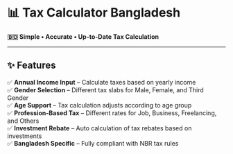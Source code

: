 # 📊 Tax Calculator Bangladesh  
**🇧🇩 Simple • Accurate • Up-to-Date Tax Calculation**

---

## ✨ Features
✅ **Annual Income Input** – Calculate taxes based on yearly income  
✅ **Gender Selection** – Different tax slabs for Male, Female, and Third Gender  
✅ **Age Support** – Tax calculation adjusts according to age group  
✅ **Profession-Based Tax** – Different rates for Job, Business, Freelancing, and Others  
✅ **Investment Rebate** – Auto calculation of tax rebates based on investments  
✅ **Bangladesh Specific** – Fully compliant with NBR tax rules  




